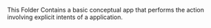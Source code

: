 This Folder Contains a basic conceptual app that performs the action involving explicit intents of a application.
